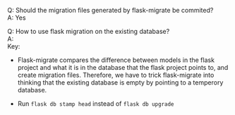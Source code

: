 Q: Should the migration files generated by flask-migrate be commited?  
A: Yes  
  
Q: How to use flask migration on the existing database?  
A:  
Key:  
- Flask-migrate compares the difference between models in the flask project and what it is in the database that the flask project points to, and create migration files. Therefore, we have to trick flask-migrate into thinking that the existing database is empty by pointing to a temperory database.  

- Run `flask db stamp head` instead of `flask db upgrade`
